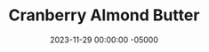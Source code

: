 ---
layout: post
title:  "Cranberry Almond Butter"
date:   2023-11-29 00:00:00 -05000
categories: 
- Recipes
- Sauces, etc.
permalink: /recipes/cran-almond
image: /assets/Food/Spreads, Sauces, Toppings/Flavored Nut Butters/flavored-pb-cran-almond.jpg
ing: cranalmond-ing
facts: cranalmond-facts
Prep: 10
Rest: 
Cook: 
Source1: 
Source2: 
Description: I love myself a classic natural nut butter, but sometimes I like to mix it up with various different flavors. It's sweet but sugar free, healthy, and lower in fat, since some of the nuts are replaced with fruit or other ingredients. I've also added a scoop of protein powder to add some more protein, since there is proportionally less nuts than regular nut butter.
Instructions: 
- In a food processor, blend together the nuts until a smooth nut butter is formed. Scrape down the sides every minute or so. This should take about 5-10 minutes<br><br>

- Then, choose your flavor, and blend in the rest of the ingredients with the salt (optional, depending on the saltiness of your nuts), sweetener (liquid monk fruit or stevia), and protein powder (unflavored whey)<br><br>

- Cranberry Almond - use almonds as your nut, along with 3 oz (85 g) fresh cranberries, 1/4 cup (60 g) unsweetened applesauce, and 1/2 tsp (2.5 g) almond extract<br><br>

- For my other flavored nut butters, check out the links below<br><br>
- <p><a href="choc-pb">Chocolate Banana Peanut Butter</a></p>
- <p><a href="straw-mint">Strawberry Mint Pistachio Butter</a></p>
---